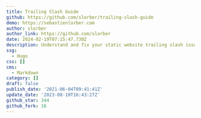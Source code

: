 ```yaml
---
title: Trailing Slash Guide
github: https://github.com/slorber/trailing-slash-guide
demo: https://sebastienlorber.com
author: slorber
author_link: https://github.com/slorber
date: 2024-02-19T07:15:47.730Z
description: Understand and fix your static website trailing slash issues!
ssg:
  - Hugo
css: []
cms:
  - Markdown
category: []
draft: false
publish_date: '2021-06-04T09:41:41Z'
update_date: '2023-08-10T16:43:27Z'
github_star: 344
github_fork: 16
---
```

